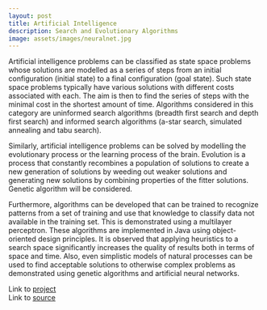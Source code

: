 ```yaml
---
layout: post
title: Artificial Intelligence
description: Search and Evolutionary Algorithms
image: assets/images/neuralnet.jpg
---
```


Artificial intelligence problems can be classified as state space problems whose solutions are modelled as a series of steps from an initial configuration (initial state) to a final configuration (goal state). Such state space problems typically have various solutions with different costs associated with each. The aim is then to find the series of steps with the minimal cost in the shortest amount of time. Algorithms considered in this category are uninformed search algorithms (breadth first search and depth first search) and informed search algorithms (a-star search, simulated annealing and tabu search).

Similarly, artificial intelligence problems can be solved by modelling the evolutionary process or the learning process of the brain. Evolution is a process that constantly recombines a population of solutions to create a new generation of solutions by weeding out weaker solutions and generating new solutions by combining properties of the fitter solutions. Genetic algorithm will be considered. 

Furthermore, algorithms can be developed that can be trained to recognize patterns from a set of training and use that knowledge to classify data not available in the training set. This is demonstrated using a multilayer perceptron. These algorithms are implemented in Java using object-oriented design principles. It is observed that applying heuristics to a search space significantly increases the quality of results both in terms of space and time. Also, even simplistic models of natural processes can be used to find acceptable solutions to otherwise complex problems as demonstrated using genetic algorithms and artificial neural networks.

Link to [project](https://www.dropbox.com/s/jvkv64yxtkk1gx3/TermPaper.pdf?dl=0)<br/>
Link to [source](https://bitbucket.org/korogba/artificialintelligence)